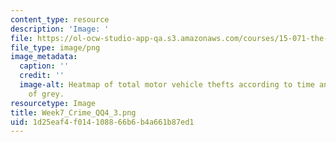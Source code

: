 ```yaml
---
content_type: resource
description: 'Image: '
file: https://ol-ocw-studio-app-qa.s3.amazonaws.com/courses/15-071-the-analytics-edge-spring-2017/1d25eaf4f014108866b6b4a661b87ed1_Week7_Crime_QQ4_3.png
file_type: image/png
image_metadata:
  caption: ''
  credit: ''
  image-alt: Heatmap of total motor vehicle thefts according to time and day in shades
    of grey.
resourcetype: Image
title: Week7_Crime_QQ4_3.png
uid: 1d25eaf4-f014-1088-66b6-b4a661b87ed1
---
```

